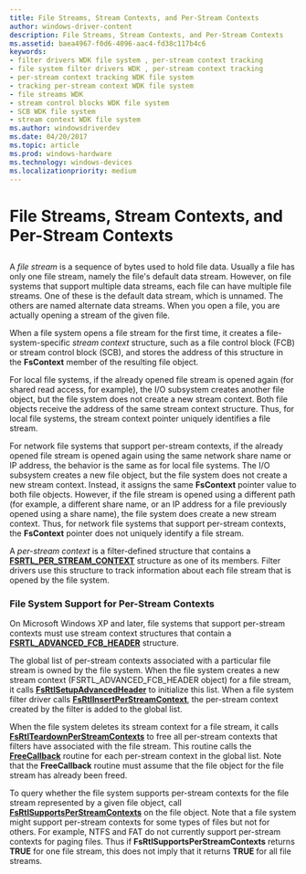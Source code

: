 ```yaml
---
title: File Streams, Stream Contexts, and Per-Stream Contexts
author: windows-driver-content
description: File Streams, Stream Contexts, and Per-Stream Contexts
ms.assetid: baea4967-f0d6-4096-aac4-fd38c117b4c6
keywords:
- filter drivers WDK file system , per-stream context tracking
- file system filter drivers WDK , per-stream context tracking
- per-stream context tracking WDK file system
- tracking per-stream context WDK file system
- file streams WDK
- stream control blocks WDK file system
- SCB WDK file system
- stream context WDK file system
ms.author: windowsdriverdev
ms.date: 04/20/2017
ms.topic: article
ms.prod: windows-hardware
ms.technology: windows-devices
ms.localizationpriority: medium
---
```


# File Streams, Stream Contexts, and Per-Stream Contexts


## <span id="ddk_file_streams_stream_contexts_and_per_stream_contexts_if"></span><span id="DDK_FILE_STREAMS_STREAM_CONTEXTS_AND_PER_STREAM_CONTEXTS_IF"></span>


A *file stream* is a sequence of bytes used to hold file data. Usually a file has only one file stream, namely the file's default data stream. However, on file systems that support multiple data streams, each file can have multiple file streams. One of these is the default data stream, which is unnamed. The others are named alternate data streams. When you open a file, you are actually opening a stream of the given file.

When a file system opens a file stream for the first time, it creates a file-system-specific *stream context* structure, such as a file control block (FCB) or stream control block (SCB), and stores the address of this structure in the **FsContext** member of the resulting file object.

For local file systems, if the already opened file stream is opened again (for shared read access, for example), the I/O subsystem creates another file object, but the file system does not create a new stream context. Both file objects receive the address of the same stream context structure. Thus, for local file systems, the stream context pointer uniquely identifies a file stream.

For network file systems that support per-stream contexts, if the already opened file stream is opened again using the same network share name or IP address, the behavior is the same as for local file systems. The I/O subsystem creates a new file object, but the file system does not create a new stream context. Instead, it assigns the same **FsContext** pointer value to both file objects. However, if the file stream is opened using a different path (for example, a different share name, or an IP address for a file previously opened using a share name), the file system does create a new stream context. Thus, for network file systems that support per-stream contexts, the **FsContext** pointer does not uniquely identify a file stream.

A *per-stream context* is a filter-defined structure that contains a [**FSRTL\_PER\_STREAM\_CONTEXT**](https://msdn.microsoft.com/library/windows/hardware/ff547357) structure as one of its members. Filter drivers use this structure to track information about each file stream that is opened by the file system.

### <span id="File_System_Support_for_Per-Stream_Contexts"></span><span id="file_system_support_for_per-stream_contexts"></span><span id="FILE_SYSTEM_SUPPORT_FOR_PER-STREAM_CONTEXTS"></span>File System Support for Per-Stream Contexts

On Microsoft Windows XP and later, file systems that support per-stream contexts must use stream context structures that contain a [**FSRTL\_ADVANCED\_FCB\_HEADER**](https://msdn.microsoft.com/library/windows/hardware/ff547334) structure.

The global list of per-stream contexts associated with a particular file stream is owned by the file system. When the file system creates a new stream context (FSRTL\_ADVANCED\_FCB\_HEADER object) for a file stream, it calls [**FsRtlSetupAdvancedHeader**](https://msdn.microsoft.com/library/windows/hardware/ff547257) to initialize this list. When a file system filter driver calls [**FsRtlInsertPerStreamContext**](https://msdn.microsoft.com/library/windows/hardware/ff546194), the per-stream context created by the filter is added to the global list.

When the file system deletes its stream context for a file stream, it calls [**FsRtlTeardownPerStreamContexts**](https://msdn.microsoft.com/library/windows/hardware/ff547295) to free all per-stream contexts that filters have associated with the file stream. This routine calls the [**FreeCallback**](https://msdn.microsoft.com/library/windows/hardware/ff547357) routine for each per-stream context in the global list. Note that the **FreeCallback** routine must assume that the file object for the file stream has already been freed.

To query whether the file system supports per-stream contexts for the file stream represented by a given file object, call [**FsRtlSupportsPerStreamContexts**](https://msdn.microsoft.com/library/windows/hardware/ff547285) on the file object. Note that a file system might support per-stream contexts for some types of files but not for others. For example, NTFS and FAT do not currently support per-stream contexts for paging files. Thus if **FsRtlSupportsPerStreamContexts** returns **TRUE** for one file stream, this does not imply that it returns **TRUE** for all file streams.

 

 




